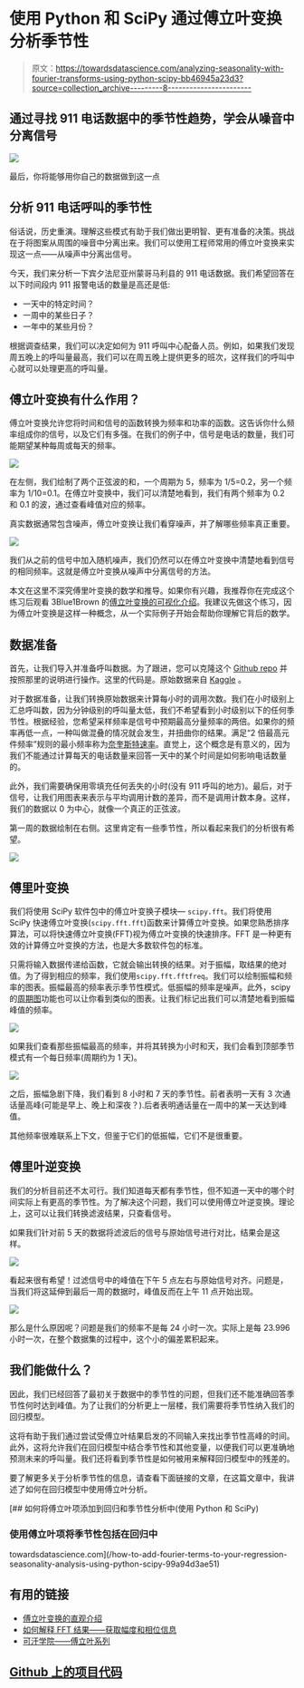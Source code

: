 # 使用 Python 和 SciPy 通过傅立叶变换分析季节性

> 原文：<https://towardsdatascience.com/analyzing-seasonality-with-fourier-transforms-using-python-scipy-bb46945a23d3?source=collection_archive---------8----------------------->

## 通过寻找 911 电话数据中的季节性趋势，学会从噪音中分离信号

![](img/b17d34a982d682d4d65188655e9791a8.png)

最后，你将能够用你自己的数据做到这一点

## 分析 911 电话呼叫的季节性

俗话说，历史重演。理解这些模式有助于我们做出更明智、更有准备的决策。挑战在于将图案从周围的噪音中分离出来。我们可以使用工程师常用的傅立叶变换来实现这一点——从噪声中分离出信号。

今天，我们来分析一下宾夕法尼亚州蒙哥马利县的 911 电话数据。我们希望回答在以下时间段内 911 报警电话的数量是高还是低:

*   一天中的特定时间？
*   一周中的某些日子？
*   一年中的某些月份？

根据调查结果，我们可以决定如何为 911 呼叫中心配备人员。例如，如果我们发现周五晚上的呼叫量最高，我们可以在周五晚上提供更多的班次，这样我们的呼叫中心就可以处理更高的呼叫量。

## 傅立叶变换有什么作用？

傅立叶变换允许您将时间和信号的函数转换为频率和功率的函数。这告诉你什么频率组成你的信号，以及它们有多强。在我们的例子中，信号是电话的数量，我们可能期望某种每周或每天的频率。

![](img/b0541a8a0f7f67e42a2e9c35feb2a648.png)

在左侧，我们绘制了两个正弦波的和，一个周期为 5，频率为 1/5=0.2，另一个频率为 1/10=0.1。在傅立叶变换中，我们可以清楚地看到，我们有两个频率为 0.2 和 0.1 的波，通过查看峰值对应的频率。

真实数据通常包含噪声，傅立叶变换让我们看穿噪声，并了解哪些频率真正重要。

![](img/e0256960870c52aff64d4f8cf34aac9a.png)

我们从之前的信号中加入随机噪声，我们仍然可以在傅立叶变换中清楚地看到信号的相同频率。这就是傅立叶变换从噪声中分离信号的方法。

本文在这里不深究傅里叶变换的数学和推导。如果你有兴趣，我推荐你在完成这个练习后观看 3Blue1Brown 的[傅立叶变换的可视化介绍](https://www.youtube.com/watch?v=spUNpyF58BY)。我建议先做这个练习，因为傅立叶变换是这样一种概念，从一个实际例子开始会帮助你理解它背后的数学。

## 数据准备

首先，让我们导入并准备呼叫数据。为了跟进，您可以克隆这个 [Github repo](https://github.com/Kommandat/seasonality-fourier-analysis) 并按照那里的说明进行操作。这里的代码是。原始数据来自 [Kaggle](https://www.kaggle.com/mchirico/montcoalert) 。

对于数据准备，让我们转换原始数据来计算每小时的调用次数。我们在小时级别上汇总呼叫数，因为分钟级别的呼叫量太低，我们不希望看到小时级别以下的任何季节性。根据经验，您希望采样频率是信号中预期最高分量频率的两倍。如果你的频率再低一点，一种叫做混叠的情况就会发生，并扭曲你的结果。满足“2 倍最高元件频率”规则的最小频率称为[奈奎斯特速率](https://en.wikipedia.org/wiki/Nyquist_rate)。直觉上，这个概念是有意义的，因为我们不能通过计算每天的电话数量来回答一天中的某个时间是如何影响电话数量的。

此外，我们需要确保用零填充任何丢失的小时(没有 911 呼叫的地方)。最后，对于信号，让我们用图表来表示与平均调用计数的差异，而不是调用计数本身。这样，我们的数据以 0 为中心，就像一个真正的正弦波。

第一周的数据绘制在右侧。这里肯定有一些季节性，所以看起来我们的分析很有希望。

![](img/8a845036673378a2694e0039d894d41c.png)

## 傅里叶变换

我们将使用 SciPy 软件包中的傅立叶变换子模块— `scipy.fft`。我们将使用 SciPy 快速傅立叶变换(`scipy.fft.fft`)函数来计算傅立叶变换。如果您熟悉排序算法，可以将快速傅立叶变换(FFT)视为傅立叶变换的快速排序。FFT 是一种更有效的计算傅立叶变换的方法，也是大多数软件包的标准。

只需将输入数据传递给函数，它就会输出转换的结果。对于振幅，取结果的绝对值。为了得到相应的频率，我们使用`scipy.fft.fftfreq`。我们可以绘制振幅和频率的图表。振幅最高的频率表示季节性模式。低振幅的频率是噪声。此外，scipy 的[周期图](https://docs.scipy.org/doc/scipy/reference/generated/scipy.signal.periodogram.html)功能也可以让你看到类似的图表。让我们标记出我们可以清楚地看到振幅峰值的频率。

![](img/e26aef6949eeee312ade8973e0a525bf.png)

如果我们查看那些振幅最高的频率，并将其转换为小时和天，我们会看到顶部季节模式有一个每日频率(周期约为 1 天)。

![](img/4f5b6013afa4f7a1a69f7617ffeffbbe.png)

之后，振幅急剧下降，我们看到 8 小时和 7 天的季节性。前者表明一天有 3 次通话量高峰(可能是早上、晚上和深夜？).后者表明通话量在一周中的某一天达到峰值。

其他频率很难联系上下文，但鉴于它们的低振幅，它们不是很重要。

## **傅里叶逆变换**

我们的分析目前还不太可行。我们知道每天都有季节性，但不知道一天中的哪个时间实际上有更高的季节性。为了解决这个问题，我们可以使用傅立叶逆变换。理论上，这可以让我们转换滤波结果，只查看信号。

如果我们针对前 5 天的数据将滤波后的信号与原始信号进行对比，结果会是这样。

![](img/7ec7eb7768f476251b97b51d5387da2f.png)

看起来很有希望！过滤信号中的峰值在下午 5 点左右与原始信号对齐。问题是，当我们将这延伸到最后一周的数据时，峰值反而在上午 11 点开始出现。

![](img/e8591f5c6ff33252fea89baa33671cd9.png)

那么是什么原因呢？问题是我们的频率不是每 24 小时一次。实际上是每 23.996 小时一次，在整个数据集的过程中，这个小的偏差累积起来。

## 我们能做什么？

因此，我们已经回答了最初关于数据中的季节性的问题，但我们还不能准确回答季节性何时达到峰值。为了让我们的分析更上一层楼，我们需要将季节性纳入我们的回归模型。

这将有助于我们通过尝试受傅立叶结果启发的不同输入来找出季节性高峰的时间。此外，这将允许我们在回归模型中结合季节性和其他变量，以便我们可以更准确地预测未来的呼叫量。我们还将看到季节性是如何被用来解释回归模型中的残差的。

要了解更多关于分析季节性的信息，请查看下面链接的文章，在这篇文章中，我讲述了如何在回归模型中使用傅立叶分析。

[](/how-to-add-fourier-terms-to-your-regression-seasonality-analysis-using-python-scipy-99a94d3ae51) [## 如何将傅立叶项添加到回归和季节性分析中(使用 Python 和 SciPy)

### 使用傅立叶项将季节性包括在回归中

towardsdatascience.com](/how-to-add-fourier-terms-to-your-regression-seasonality-analysis-using-python-scipy-99a94d3ae51) 

## 有用的链接

*   [傅立叶变换的直观介绍](https://www.youtube.com/watch?v=spUNpyF58BY)
*   [如何解释 FFT 结果——获取幅度和相位信息](https://www.gaussianwaves.com/2015/11/interpreting-fft-results-obtaining-magnitude-and-phase-information/)
*   [可汗学院——傅立叶系列](https://www.khanacademy.org/science/electrical-engineering/ee-signals/ee-fourier-series/v/ee-fourier-series-intro)

## [Github 上的项目代码](https://github.com/Kommandat/seasonality-fourier-analysis/blob/master/notebooks/Part%201%20-%20Seasonality%20Analysis%20with%20scipy.fft.ipynb)